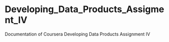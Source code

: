 # Developing_Data_Products_Assigment_IV
Documentation of Coursera Developing Data Products Assignment IV
